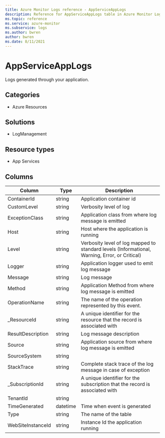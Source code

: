 ```yaml
---
title: Azure Monitor Logs reference - AppServiceAppLogs
description: Reference for AppServiceAppLogs table in Azure Monitor Logs.
ms.topic: reference
ms.service: azure-monitor
ms.subservice: logs
ms.author: bwren
author: bwren
ms.date: 8/11/2021
---
```


# AppServiceAppLogs

 Logs generated through your application.

## Categories

- Azure Resources
## Solutions

- LogManagement
## Resource types

- App Services




## Columns

|Column|Type|Description|
|---|---|---|
|ContainerId|string|Application container id|
|CustomLevel|string|Verbosity level of log|
|ExceptionClass|string|Application class from where log message is emitted |
|Host|string|Host where the application is running|
|Level|string|Verbosity level of log mapped to standard levels (Informational, Warning, Error, or Critical)|
|Logger|string|Application logger used to emit log message|
|Message|string|Log message|
|Method|string|Application Method from where log message is emitted|
|OperationName|string|The name of the operation represented by this event.|
|_ResourceId|string|A unique identifier for the resource that the record is associated with|
|ResultDescription|string|Log message description|
|Source|string|Application source from where log message is emitted|
|SourceSystem|string||
|StackTrace|string|Complete stack trace of the log message in case of exception|
|_SubscriptionId|string|A unique identifier for the subscription that the record is associated with|
|TenantId|string||
|TimeGenerated|datetime|Time when event is generated|
|Type|string|The name of the table|
|WebSiteInstanceId|string|Instance Id the application running|
